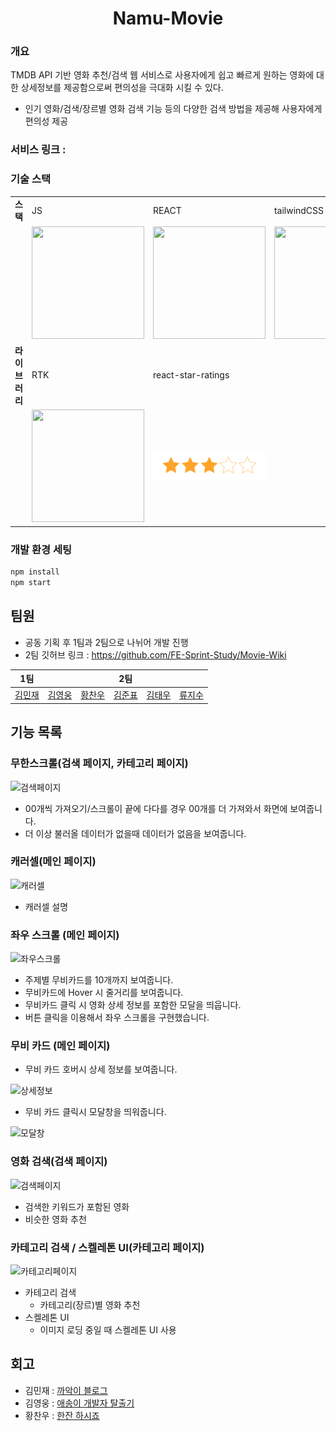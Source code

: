 <div align="center" >
  
# Namu-Movie
</div>

### 개요
TMDB API 기반 영화 추천/검색 웹 서비스로 사용자에게 쉽고 빠르게 원하는 영화에 대한 상세정보를 제공함으로써 편의성을 극대화 시킬 수 있다.
- 인기 영화/검색/장르별 영화 검색 기능 등의 다양한 검색 방법을 제공해 사용자에게 편의성 제공

### 서비스 링크 : 

### 기술 스택
<table>
  <tr>
    <td><strong>스택</strong></td>
    <td>JS</td>
    <td>REACT</td>
    <td>tailwindCSS</td>
    <td>styled-components</td>
  </tr>
  <tr>
    <td></td>
    <td><img src="https://upload.wikimedia.org/wikipedia/commons/thumb/6/6a/JavaScript-logo.png/800px-JavaScript-logo.png" width="180" height="180"/></td>
    <td><img src="https://blog.kakaocdn.net/dn/doBY5S/btrlEmJSNSs/qmgj8lzzHRkt2b0WX5nSN1/img.png" width="180" height="180"/></td>
    <td><img src="https://upload.wikimedia.org/wikipedia/commons/thumb/d/d5/Tailwind_CSS_Logo.svg/2048px-Tailwind_CSS_Logo.svg.png" width="180" height="180"/></td>
    <td><img src="https://i.ibb.co/ydkG6cv/img.png" width="180" height="180"/></td>
  </tr>
  <tr>
    <td><strong>라이브러리</strong></td>
    <td>RTK</td>
    <td>react-star-ratings</td>
    <td></td>
    <td></td>
  </tr>
  <tr>
    <td></td>
    <td><img src="https://img.uxwing.com/wp-content/themes/uxwing/download/brands-social-media/redux-icon.svg" width="180" height="180"/></td>
    <td><img src="https://raw.githubusercontent.com/ami1906/react-star-rating-lite/develop/public/filled.png" width="180"/></td>
    <td></td>
    <td></td>
  </tr>
</table>


### 개발 환경 세팅
```bash
npm install
npm start
```


## 팀원
- 공동 기획 후 1팀과 2팀으로 나뉘어 개발 진행
- 2팀 깃허브 링크 : https://github.com/FE-Sprint-Study/Movie-Wiki

| 1팀 |  |  | 2팀 |  |  |
| --- | --- | --- | --- | --- | --- |
| [김민재](https://github.com/crowcrow07) | [김영웅](https://github.com/novice-hero) | [황찬우](https://github.com/HChanWoo) | [김준표](https://github.com/KimJunpyo) | [김태우](https://github.com/TaeWooKim-SCH/) | [류지수](https://github.com/R-jisu) | 


## 기능 목록

### 무한스크롤(검색 페이지, 카테고리 페이지)

![검색페이지](https://github.com/FE-Sprint-Study/Namu-Movie/assets/77836614/c0c67a90-7189-498d-96c8-db892d4aad16)

- 00개씩 가져오기/스크롤이 끝에 다다를 경우 00개를 더 가져와서 화면에 보여줍니다.
- 더 이상 불러올 데이터가 없을때 데이터가 없음을 보여줍니다.

### 캐러셀(메인 페이지)

![캐러셀](https://github.com/FE-Sprint-Study/Namu-Movie/assets/77836614/5fe0bcf0-2cce-40b8-8aba-959138a1e392)

- 캐러셀 설명

### 좌우 스크롤 (메인 페이지)
![좌우스크롤](https://github.com/FE-Sprint-Study/Namu-Movie/assets/88226519/2283771b-96fb-465e-bac2-c60b8b7e2235)

- 주제별 무비카드를 10개까지 보여줍니다.
- 무비카드에 Hover 시 줄거리를 보여줍니다.
- 무비카드 클릭 시 영화 상세 정보를 포함한 모달을 띄웁니다.
- 버튼 클릭을 이용해서 좌우 스크롤을 구현했습니다.

### 무비 카드 (메인 페이지)
- 무비 카드 호버시 상세 정보를 보여줍니다. </br>

![상세정보](https://github.com/FE-Sprint-Study/Namu-Movie/assets/88226519/261151c9-a179-412c-9695-fb20562ca74a)

- 무비 카드 클릭시 모달창을 띄워줍니다. </br>

![모달창](https://github.com/FE-Sprint-Study/Namu-Movie/assets/88226519/c02bc873-b2fa-4134-b1d0-cf2446859797)


### 영화 검색(검색 페이지)

![검색페이지](https://github.com/FE-Sprint-Study/Namu-Movie/assets/77836614/5b718767-9a2c-4119-a2d7-3e0ada498dd0)

- 검색한 키워드가 포함된 영화
- 비슷한 영화 추천

### 카테고리 검색 / 스켈레톤 UI(카테고리 페이지)

![카테고리페이지](https://github.com/FE-Sprint-Study/Namu-Movie/assets/77836614/9cb9fc80-b08b-4981-9dbd-0b0d1c6ecfc8)

- 카테고리 검색
  - 카테고리(장르)별 영화 추천
- 스켈레톤 UI
  - 이미지 로딩 중일 때 스켈레톤 UI 사용

## 회고
- 김민재 : [까악이 블로그](https://crow07.tistory.com/entry/TMDB-API%EB%A5%BC-%EC%9D%B4%EC%9A%A9%ED%95%B4%EC%84%9C-%EC%98%81%ED%99%94-%EC%9B%B9%EC%82%AC%EC%9D%B4%ED%8A%B8-%ED%98%91%EC%97%85-%EC%97%B0%EC%8A%B5%ED%95%B4%EB%B3%B4%EA%B8%B0)
- 김영웅 : [애송이 개발자 탈출기](https://highero.tistory.com/entry/%EC%98%81%ED%99%94-%EA%B2%80%EC%83%89-%EC%9B%B9-%ED%9A%8C%EA%B3%A0)
- 황찬우 : [한잔 하시죠](url)
